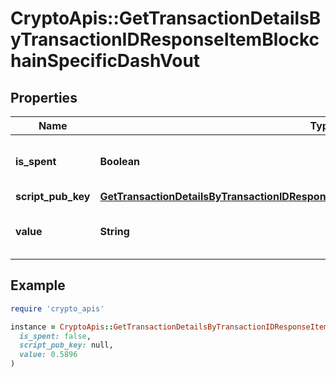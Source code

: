 # CryptoApis::GetTransactionDetailsByTransactionIDResponseItemBlockchainSpecificDashVout

## Properties

| Name | Type | Description | Notes |
| ---- | ---- | ----------- | ----- |
| **is_spent** | **Boolean** | Defines whether the output is spent or not. |  |
| **script_pub_key** | [**GetTransactionDetailsByTransactionIDResponseItemBlockchainSpecificDashScriptPubKey**](GetTransactionDetailsByTransactionIDResponseItemBlockchainSpecificDashScriptPubKey.md) |  |  |
| **value** | **String** | Represents the sent/received amount. |  |

## Example

```ruby
require 'crypto_apis'

instance = CryptoApis::GetTransactionDetailsByTransactionIDResponseItemBlockchainSpecificDashVout.new(
  is_spent: false,
  script_pub_key: null,
  value: 0.5896
)
```

